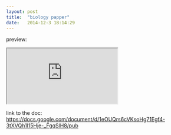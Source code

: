 ```yaml
---
layout: post
title:  "biology papper"
date:   2014-12-3 18:14:29
---
```


preview:
 <iframe src="https://docs.google.com/document/d/1eOUQrs6cVKsoHg71Egf4-3tXVQh1l15Hje-_FgqSlH8/pub?embedded=true"></iframe>

link to the doc: <https://docs.google.com/document/d/1eOUQrs6cVKsoHg71Egf4-3tXVQh1l15Hje-_FgqSlH8/pub>

